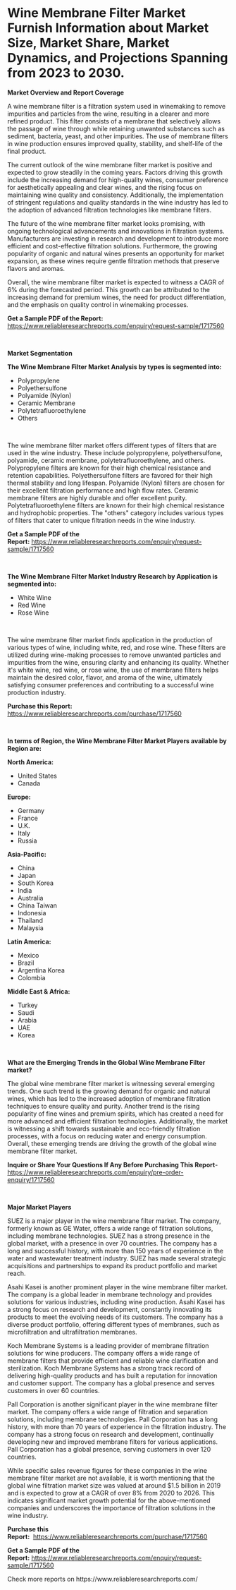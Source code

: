 <p><h1>Wine Membrane Filter Market Furnish Information about Market Size, Market Share, Market Dynamics, and Projections Spanning from 2023 to 2030.</h1></p><p><strong>Market Overview and Report Coverage</strong></p>
<p><p>A wine membrane filter is a filtration system used in winemaking to remove impurities and particles from the wine, resulting in a clearer and more refined product. This filter consists of a membrane that selectively allows the passage of wine through while retaining unwanted substances such as sediment, bacteria, yeast, and other impurities. The use of membrane filters in wine production ensures improved quality, stability, and shelf-life of the final product.</p><p>The current outlook of the wine membrane filter market is positive and expected to grow steadily in the coming years. Factors driving this growth include the increasing demand for high-quality wines, consumer preference for aesthetically appealing and clear wines, and the rising focus on maintaining wine quality and consistency. Additionally, the implementation of stringent regulations and quality standards in the wine industry has led to the adoption of advanced filtration technologies like membrane filters.</p><p>The future of the wine membrane filter market looks promising, with ongoing technological advancements and innovations in filtration systems. Manufacturers are investing in research and development to introduce more efficient and cost-effective filtration solutions. Furthermore, the growing popularity of organic and natural wines presents an opportunity for market expansion, as these wines require gentle filtration methods that preserve flavors and aromas.</p><p>Overall, the wine membrane filter market is expected to witness a CAGR of 6% during the forecasted period. This growth can be attributed to the increasing demand for premium wines, the need for product differentiation, and the emphasis on quality control in winemaking processes.</p></p>
<p><strong>Get a Sample PDF of the Report:</strong> <a href="https://www.reliableresearchreports.com/enquiry/request-sample/1717560">https://www.reliableresearchreports.com/enquiry/request-sample/1717560</a></p>
<p>&nbsp;</p>
<p><strong>Market Segmentation</strong></p>
<p><strong>The Wine Membrane Filter Market Analysis by types is segmented into:</strong></p>
<p><ul><li>Polypropylene</li><li>Polyethersulfone</li><li>Polyamide (Nylon)</li><li>Ceramic Membrane</li><li>Polytetrafluoroethylene</li><li>Others</li></ul></p>
<p>&nbsp;</p>
<p><p>The wine membrane filter market offers different types of filters that are used in the wine industry. These include polypropylene, polyethersulfone, polyamide, ceramic membrane, polytetrafluoroethylene, and others. Polypropylene filters are known for their high chemical resistance and retention capabilities. Polyethersulfone filters are favored for their high thermal stability and long lifespan. Polyamide (Nylon) filters are chosen for their excellent filtration performance and high flow rates. Ceramic membrane filters are highly durable and offer excellent purity. Polytetrafluoroethylene filters are known for their high chemical resistance and hydrophobic properties. The "others" category includes various types of filters that cater to unique filtration needs in the wine industry.</p></p>
<p><strong>Get a Sample PDF of the Report:</strong>&nbsp;<a href="https://www.reliableresearchreports.com/enquiry/request-sample/1717560">https://www.reliableresearchreports.com/enquiry/request-sample/1717560</a></p>
<p>&nbsp;</p>
<p><strong>The Wine Membrane Filter Market Industry Research by Application is segmented into:</strong></p>
<p><ul><li>White Wine</li><li>Red Wine</li><li>Rose Wine</li></ul></p>
<p>&nbsp;</p>
<p><p>The wine membrane filter market finds application in the production of various types of wine, including white, red, and rose wine. These filters are utilized during wine-making processes to remove unwanted particles and impurities from the wine, ensuring clarity and enhancing its quality. Whether it's white wine, red wine, or rose wine, the use of membrane filters helps maintain the desired color, flavor, and aroma of the wine, ultimately satisfying consumer preferences and contributing to a successful wine production industry.</p></p>
<p><strong>Purchase this Report:</strong>&nbsp; <a href="https://www.reliableresearchreports.com/purchase/1717560">https://www.reliableresearchreports.com/purchase/1717560</a></p>
<p>&nbsp;</p>
<p><strong>In terms of Region, the Wine Membrane Filter Market Players available by Region are:</strong></p>
<p>
    <p> <strong> North America: </strong>
        <ul>
            <li>United States</li>
            <li>Canada</li>
        </ul>
        </p> 
    <p> <strong> Europe: </strong>
        <ul>
            <li>Germany</li>
            <li>France</li>
            <li>U.K.</li>
            <li>Italy</li>
            <li>Russia</li>
        </ul>
        </p> 
    <p> <strong> Asia-Pacific: </strong>
        <ul>
            <li>China</li>
            <li>Japan</li>
            <li>South Korea</li>
            <li>India</li>
            <li>Australia</li>
            <li>China Taiwan</li>
            <li>Indonesia</li>
            <li>Thailand</li>
            <li>Malaysia</li>
        </ul>
        </p> 
    <p> <strong> Latin America: </strong>
        <ul>
            <li>Mexico</li>
            <li>Brazil</li>
            <li>Argentina Korea</li>
            <li>Colombia</li>
        </ul>
        </p> 
    <p> <strong> Middle East & Africa: </strong>
        <ul>
            <li>Turkey</li>
            <li>Saudi</li>
            <li>Arabia</li>
            <li>UAE</li>
            <li>Korea</li>
        </ul>
    </p>
    </p>
<p>&nbsp;</p>
<p><strong>What are the Emerging Trends in the Global Wine Membrane Filter market?</strong></p>
<p><p>The global wine membrane filter market is witnessing several emerging trends. One such trend is the growing demand for organic and natural wines, which has led to the increased adoption of membrane filtration techniques to ensure quality and purity. Another trend is the rising popularity of fine wines and premium spirits, which has created a need for more advanced and efficient filtration technologies. Additionally, the market is witnessing a shift towards sustainable and eco-friendly filtration processes, with a focus on reducing water and energy consumption. Overall, these emerging trends are driving the growth of the global wine membrane filter market.</p></p>
<p><strong>Inquire or Share Your Questions If Any Before Purchasing This Report</strong>- <a href="https://www.reliableresearchreports.com/enquiry/pre-order-enquiry/1717560">https://www.reliableresearchreports.com/enquiry/pre-order-enquiry/1717560</a></p>
<p>&nbsp;</p>
<p><strong>Major Market Players</strong></p>
<p><p>SUEZ is a major player in the wine membrane filter market. The company, formerly known as GE Water, offers a wide range of filtration solutions, including membrane technologies. SUEZ has a strong presence in the global market, with a presence in over 70 countries. The company has a long and successful history, with more than 150 years of experience in the water and wastewater treatment industry. SUEZ has made several strategic acquisitions and partnerships to expand its product portfolio and market reach.</p><p>Asahi Kasei is another prominent player in the wine membrane filter market. The company is a global leader in membrane technology and provides solutions for various industries, including wine production. Asahi Kasei has a strong focus on research and development, constantly innovating its products to meet the evolving needs of its customers. The company has a diverse product portfolio, offering different types of membranes, such as microfiltration and ultrafiltration membranes.</p><p>Koch Membrane Systems is a leading provider of membrane filtration solutions for wine producers. The company offers a wide range of membrane filters that provide efficient and reliable wine clarification and sterilization. Koch Membrane Systems has a strong track record of delivering high-quality products and has built a reputation for innovation and customer support. The company has a global presence and serves customers in over 60 countries.</p><p>Pall Corporation is another significant player in the wine membrane filter market. The company offers a wide range of filtration and separation solutions, including membrane technologies. Pall Corporation has a long history, with more than 70 years of experience in the filtration industry. The company has a strong focus on research and development, continually developing new and improved membrane filters for various applications. Pall Corporation has a global presence, serving customers in over 120 countries.</p><p>While specific sales revenue figures for these companies in the wine membrane filter market are not available, it is worth mentioning that the global wine filtration market size was valued at around $1.5 billion in 2019 and is expected to grow at a CAGR of over 8% from 2020 to 2026. This indicates significant market growth potential for the above-mentioned companies and underscores the importance of filtration solutions in the wine industry.</p></p>
<p><strong>Purchase this Report:</strong>&nbsp;&nbsp;<a href="https://www.reliableresearchreports.com/purchase/1717560">https://www.reliableresearchreports.com/purchase/1717560</a></p>
<p></p>
<p><strong>Get a Sample PDF of the Report:</strong>&nbsp;<a href="https://www.reliableresearchreports.com/enquiry/request-sample/1717560">https://www.reliableresearchreports.com/enquiry/request-sample/1717560</a></p>
<p>Check more reports on https://www.reliableresearchreports.com/</p>